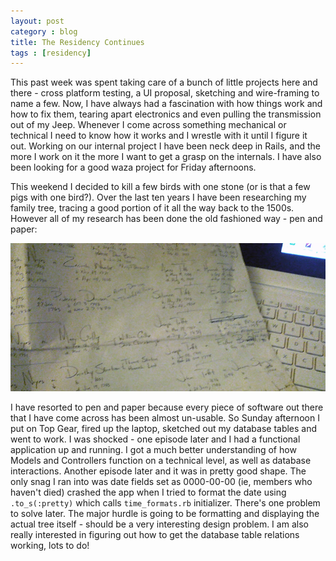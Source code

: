 ```yaml
---
layout: post
category : blog
title: The Residency Continues
tags : [residency]
---
```

<p>This past week was spent taking care of a bunch of little projects here and there - cross platform testing, a UI proposal, sketching and wire-framing to name a few. Now, I have always had a fascination with how things work and how to fix them, tearing apart electronics and even pulling the transmission out of my Jeep. Whenever I come across something mechanical or technical I need to know how it works and I wrestle with it until I figure it out. Working on our internal project I have been neck deep in Rails, and the more I work on it the more I want to get a grasp on the internals. I have also been looking for a good waza project for Friday afternoons.</p>
<p>This weekend I decided to kill a few birds with one stone (or is that a few pigs with one bird?). Over the last ten years I have been researching my family tree, tracing a good portion of it all the way back to the 1500s. However all of my research has been done the old fashioned way - pen and paper:</p>
<img src="/images/tree.jpg" alt="Family Tree" />
<p>I have resorted to pen and paper because every piece of software out there that I have come across has been almost un-usable. So Sunday afternoon I put on Top Gear, fired up the laptop, sketched out my database tables and went to work. I was shocked - one episode later and I had a functional application up and running. I got a much better understanding of how Models and Controllers function on a technical level, as well as database interactions. Another episode later and it was in pretty good shape.  The only snag I ran into was date fields set as 0000-00-00 (ie, members who haven't died) crashed the app when I tried to format the date using <code>.to_s(:pretty)</code> which calls <code>time_formats.rb</code> initializer. There's one problem to solve later. The major hurdle is going to be formatting and displaying the actual tree itself - should be a very interesting design problem. I am also really interested in figuring out how to get the database table relations working, lots to do!</p>
